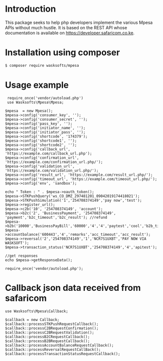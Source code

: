 # Introduction

This package seeks to help php developers implement the various Mpesa APIs without much hustle. It is based on the REST API whose documentation is available on https://developer.safaricom.co.ke.

#  Installation using composer
``` bash
$ composer require wasksofts/mpesa
```

#  Usage example

     require_once('vendor/autoload.php')
     use Wasksofts\Mpesa\Mpesa;

    $mpesa  = new Mpesa();
    $mpesa->config('consumer_key', '');
    $mpesa->config('consumer_secret', '');
    $mpesa->config('pass_key', '');
    $mpesa->config('initiator_name', '');
    $mpesa->config('initiator_pass', '');
    $mpesa->config('shortcode', '174379');
    $mpesa->config('shortcode1', '');
    $mpesa->config('shortcode2', '');
    $mpesa->config('callback_url', 'https://example.com/callback_url.php');
    $mpesa->config('confirmation_url', 'https://example.com/confirmation_url.php/');
    $mpesa->config('validation_url', 'https://example.com/validation_url.php/');
    $mpesa->config('result_url', 'https://example.com/result_url.php/');
    $mpesa->config('timeout_url', 'https://example.com/timeout_url.php/');
    $mpesa->config('env', 'sandbox');
    
    echo " Token : " . $mpesa->oauth_token();
    $mpesa->STKPushQuery('ws_CO_DMZ_297481201_09042019174418021');
    $mpesa->STKPushSimulation('1','254708374149','pay now','test');
    $mpesa->register_url(); 
    $mpesa->c2b('10', '254708374149', 'account');
    $mpesa->b2c('2', 'BusinessPayment', '254708374149', 'payment','b2c_timeout','b2c_result'); //refund
    $mpesa->b2b('10000','BusinessPayBill','60000','4','4','paytest','cool','b2b_timeout','b2b_result');
    $mpesa->accountbalance('600443','4','remarks','acc_timeout','acc_result');
    $mpesa->reversal('2','254708374149','1','NCR7S1UXBT','PAY NOW VIA WASKSOFT');
    $mpesa->transaction_status('NCR7S1UXBT','254708374149','4','apitest');
    
    //get responses
    echo $mpesa->getResponseData();
    
    require_once('vendor/autoload.php');
    
# Callback json data received from safaricom
    use Wasksofts\Mpesa\Callback;

    $callback = new Callback;
    $callback::processSTKPushRequestCallback();
    $callback::processC2BRequestConfirmation();
    $callback::processC2BRequestValidation();
    $callback::processB2CRequestCallback();
    $callback::processB2BRequestCallback();
    $callback::processAccountBalanceRequestCallback();
    $callback::processReversalRequestCallBack();
    $callback::processTransactionStatusRequestCallback();

    
    
